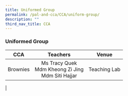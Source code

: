 ```yaml
---
title: Uniformed Group
permalink: /pal-and-cca/CCA/uniform-group/
description: ""
third_nav_title: CCA
---
```

### Uniformed Group

| CCA | Teachers | Venue |
|:---:|:---:|:---:|
| Brownies | Ms Tracy Quek <br>Mdm Kheong Zi Jing<br> Mdm Siti Hajjar  | Teaching  Lab |
|